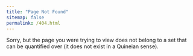 ```yaml
---
title: "Page Not Found"
sitemap: false
permalink: /404.html
---
```


Sorry, but the page you were trying to view does not belong to a set that can be quantified over (it does not exist in a Quineian sense).
